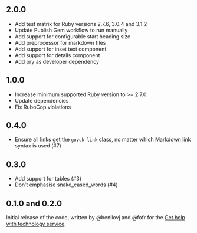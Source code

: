 ## 2.0.0

* Add test matrix for Ruby versions 2.7.6, 3.0.4 and 3.1.2 
* Update Publish Gem workflow to run manually
* Add support for configurable start heading size
* Add preprocessor for markdown files
* Add support for inset text component
* Add support for details component
* Add pry as developer dependency

## 1.0.0

* Increase minimum supported Ruby version to >= 2.7.0
* Update dependencies
* Fix RuboCop violations

## 0.4.0

* Ensure all links get the `govuk-link` class, no matter which Markdown link syntax is used (#7)

## 0.3.0

* Add support for tables (#3)
* Don’t emphasise snake_cased_words (#4)

## 0.1.0 and 0.2.0

Initial release of the code, written by @benilovj and @fofr for the [Get help with technology service](https://github.com/DFE-Digital/get-help-with-tech/pull/171).
